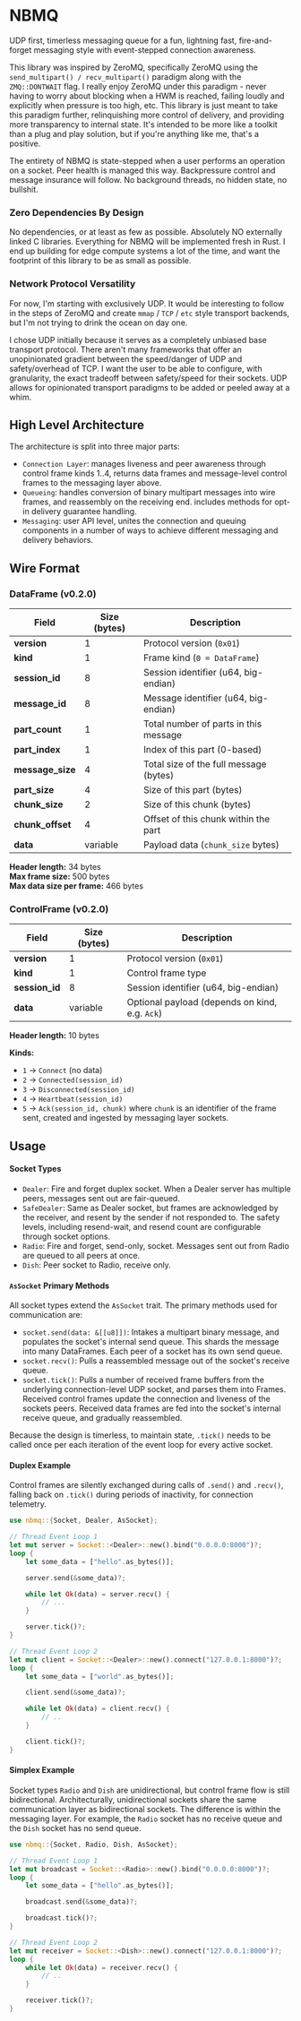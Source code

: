 # NBMQ

UDP first, timerless messaging queue for a fun, lightning fast, fire-and-forget messaging style with event-stepped connection awareness.

This library was inspired by ZeroMQ, specifically ZeroMQ using the `send_multipart() / recv_multipart()` paradigm along with the `ZMQ::DONTWAIT` flag.
I really enjoy ZeroMQ under this paradigm - never having to worry about blocking when a HWM is reached, failing loudly and explicitly when pressure is too high, etc.
This library is just meant to take this paradigm further, relinquishing more control of delivery, and providing more transparency to internal state. It's 
intended to be more like a toolkit than a plug and play solution, but if you're anything like me, that's a positive.

The entirety of NBMQ is state-stepped when a user performs an operation on a socket. Peer health is managed this way. Backpressure control and message insurance will
follow. No background threads, no hidden state, no bullshit.

### Zero Dependencies By Design

No dependencies, or at least as few as possible. Absolutely NO externally linked C libraries. 
Everything for NBMQ will be implemented fresh in Rust. I end up building for edge compute systems a lot of the time, 
and want the footprint of this library to be as small as possible.

### Network Protocol Versatility

For now, I'm starting with exclusively UDP. It would be interesting to follow in the steps of ZeroMQ and create `mmap` / `TCP` / `etc` style transport backends,
but I'm not trying to drink the ocean on day one.

I chose UDP initially because it serves as a completely unbiased base transport protocol. There aren't many frameworks that offer an unopinionated 
gradient between the speed/danger of UDP and safety/overhead of TCP. I want the user to be able to configure, with granularity, the exact tradeoff 
between safety/speed for their sockets. UDP allows for opinionated transport paradigms to be added or peeled away at a whim.

## High Level Architecture

The architecture is split into three major parts:

- `Connection Layer`: manages liveness and peer awareness through control frame kinds 1..4, returns data frames and message-level control frames to the messaging layer above.
- `Queueing`: handles conversion of binary multipart messages into wire frames, and reassembly on the receiving end. includes methods for opt-in delivery guarantee handling.
- `Messaging`: user API level, unites the connection and queuing components in a number of ways to achieve different messaging and delivery behaviors.

## Wire Format

### DataFrame (v0.2.0)

| Field           | Size (bytes) | Description                                                   |
|-----------------|--------------|---------------------------------------------------------------|
| **version**     | 1            | Protocol version (`0x01`)                                     |
| **kind**        | 1            | Frame kind (`0 = DataFrame`)                                  |
| **session_id**  | 8            | Session identifier (u64, big-endian)                          |
| **message_id**  | 8            | Message identifier (u64, big-endian)                          |
| **part_count**  | 1            | Total number of parts in this message                         |
| **part_index**  | 1            | Index of this part (0-based)                                  |
| **message_size**| 4            | Total size of the full message (bytes)                        |
| **part_size**   | 4            | Size of this part (bytes)                                     |
| **chunk_size**  | 2            | Size of this chunk (bytes)                                    |
| **chunk_offset**| 4            | Offset of this chunk within the part                          |
| **data**        | variable     | Payload data (`chunk_size` bytes)                             |

**Header length:** 34 bytes  
**Max frame size:** 500 bytes  
**Max data size per frame:** 466 bytes  

### ControlFrame (v0.2.0)

| Field          | Size (bytes) | Description                                                   |
|----------------|--------------|---------------------------------------------------------------|
| **version**    | 1            | Protocol version (`0x01`)                                     |
| **kind**       | 1            | Control frame type                                            |
| **session_id** | 8            | Session identifier (u64, big-endian)                          |
| **data**       | variable     | Optional payload (depends on kind, e.g. `Ack`)                |

**Header length:** 10 bytes  

**Kinds:**
- `1` → `Connect` (no data)  
- `2` → `Connected(session_id)`  
- `3` → `Disconnected(session_id)`  
- `4` → `Heartbeat(session_id)`  
- `5` → `Ack(session_id, chunk)` where `chunk` is an identifier of the frame sent, created and ingested by messaging layer sockets. 

## Usage

#### Socket Types
- `Dealer`: Fire and forget duplex socket. When a Dealer server has multiple peers, messages sent out are fair-queued.
- `SafeDealer`: Same as Dealer socket, but frames are acknowledged by the receiver, and resent by the sender if not responded to.
The safety levels, including resend-wait, and resend count are configurable through socket options.
- `Radio`: Fire and forget, send-only, socket. Messages sent out from Radio are queued to all peers at once.
- `Dish`: Peer socket to Radio, receive only.

#### `AsSocket` Primary Methods

All socket types extend the `AsSocket` trait. The primary methods used for communication are:

- `socket.send(data: &[[u8]])`: Intakes a multipart binary message, and populates the socket's internal send queue. This shards the message into many DataFrames. Each peer of a socket has its own send queue.
- `socket.recv()`: Pulls a reassembled message out of the socket's receive queue.
- `socket.tick()`: Pulls a number of received frame buffers from the underlying connection-level UDP socket, and parses them into Frames. Received control frames update the connection and liveness of the sockets peers. Received data frames are fed into the socket's internal receive queue, and gradually reassembled.

Because the design is timerless, to maintain state, `.tick()` needs to be called once per each iteration of the event loop for every active socket.

#### Duplex Example

Control frames are silently exchanged during calls of `.send()` and `.recv()`, falling back on `.tick()` during periods of inactivity, for connection telemetry.

```rust
use nbmq::{Socket, Dealer, AsSocket};

// Thread Event Loop 1
let mut server = Socket::<Dealer>::new().bind("0.0.0.0:8000")?;
loop {
    let some_data = ["hello".as_bytes()];

    server.send(&some_data)?;

    while let Ok(data) = server.recv() {
        // ...
    }

    server.tick()?;
}

// Thread Event Loop 2
let mut client = Socket::<Dealer>::new().connect("127.0.0.1:8000")?;
loop {
    let some_data = ["world".as_bytes()];

    client.send(&some_data)?;

    while let Ok(data) = client.recv() {
        // ..
    }

    client.tick()?;
}
```

#### Simplex Example

Socket types `Radio` and `Dish` are unidirectional, but control frame flow is still bidirectional. Architecturally, unidirectional sockets share the same communication layer 
as bidirectional sockets. The difference is within the messaging layer. For example, the `Radio` socket has no receive queue and the `Dish` socket has no send queue.

```rust
use nbmq::{Socket, Radio, Dish, AsSocket};

// Thread Event Loop 1
let mut broadcast = Socket::<Radio>::new().bind("0.0.0.0:8000")?;
loop {
    let some_data = ["hello".as_bytes()];

    broadcast.send(&some_data)?;

    broadcast.tick()?;
}

// Thread Event Loop 2
let mut receiver = Socket::<Dish>::new().connect("127.0.0.1:8000")?;
loop {
    while let Ok(data) = receiver.recv() {
        // ..
    }

    receiver.tick()?;
}
```
